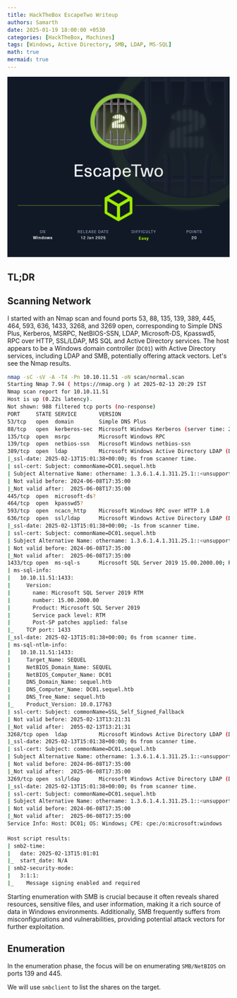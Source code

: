 ```yaml
---
title: HackTheBox EscapeTwo Writeup
authors: Samarth
date: 2025-01-19 18:00:00 +0530
categories: [HackTheBox, Machines]
tags: [Windows, Active Directory, SMB, LDAP, MS-SQL]
math: true
mermaid: true
---
```


![Cicada - HTB](/assets/images/writeups/EscapeTwo-HTB/banner.png)

## TL;DR



## Scanning Network

I started with an Nmap scan and found ports 53, 88, 135, 139, 389, 445, 464, 593, 636, 1433, 3268, and 3269 open, corresponding to Simple DNS Plus, Kerberos, MSRPC, NetBIOS-SSN, LDAP, Microsoft-DS, Kpasswd5, RPC over HTTP, SSL/LDAP, MS SQL and Active Directory services. The host appears to be a Windows domain controller (`DC01`) with Active Directory services, including LDAP and SMB, potentially offering attack vectors. Let's see the Nmap results.

```bash
nmap -sC -sV -A -T4 -Pn 10.10.11.51 -oN scan/normal.scan
Starting Nmap 7.94 ( https://nmap.org ) at 2025-02-13 20:29 IST
Nmap scan report for 10.10.11.51
Host is up (0.22s latency).
Not shown: 988 filtered tcp ports (no-response)
PORT     STATE SERVICE       VERSION
53/tcp   open  domain        Simple DNS Plus
88/tcp   open  kerberos-sec  Microsoft Windows Kerberos (server time: 2025-02-13 15:00:14Z)
135/tcp  open  msrpc         Microsoft Windows RPC
139/tcp  open  netbios-ssn   Microsoft Windows netbios-ssn
389/tcp  open  ldap          Microsoft Windows Active Directory LDAP (Domain: sequel.htb0., Site: Default-First-Site-Name)
|_ssl-date: 2025-02-13T15:01:38+00:00; 0s from scanner time.
| ssl-cert: Subject: commonName=DC01.sequel.htb
| Subject Alternative Name: othername: 1.3.6.1.4.1.311.25.1::<unsupported>, DNS:DC01.sequel.htb
| Not valid before: 2024-06-08T17:35:00
|_Not valid after:  2025-06-08T17:35:00
445/tcp  open  microsoft-ds?
464/tcp  open  kpasswd5?
593/tcp  open  ncacn_http    Microsoft Windows RPC over HTTP 1.0
636/tcp  open  ssl/ldap      Microsoft Windows Active Directory LDAP (Domain: sequel.htb0., Site: Default-First-Site-Name)
|_ssl-date: 2025-02-13T15:01:38+00:00; -1s from scanner time.
| ssl-cert: Subject: commonName=DC01.sequel.htb
| Subject Alternative Name: othername: 1.3.6.1.4.1.311.25.1::<unsupported>, DNS:DC01.sequel.htb
| Not valid before: 2024-06-08T17:35:00
|_Not valid after:  2025-06-08T17:35:00
1433/tcp open  ms-sql-s      Microsoft SQL Server 2019 15.00.2000.00; RTM
| ms-sql-info: 
|   10.10.11.51:1433: 
|     Version: 
|       name: Microsoft SQL Server 2019 RTM
|       number: 15.00.2000.00
|       Product: Microsoft SQL Server 2019
|       Service pack level: RTM
|       Post-SP patches applied: false
|_    TCP port: 1433
|_ssl-date: 2025-02-13T15:01:38+00:00; 0s from scanner time.
| ms-sql-ntlm-info: 
|   10.10.11.51:1433: 
|     Target_Name: SEQUEL
|     NetBIOS_Domain_Name: SEQUEL
|     NetBIOS_Computer_Name: DC01
|     DNS_Domain_Name: sequel.htb
|     DNS_Computer_Name: DC01.sequel.htb
|     DNS_Tree_Name: sequel.htb
|_    Product_Version: 10.0.17763
| ssl-cert: Subject: commonName=SSL_Self_Signed_Fallback
| Not valid before: 2025-02-13T13:21:31
|_Not valid after:  2055-02-13T13:21:31
3268/tcp open  ldap          Microsoft Windows Active Directory LDAP (Domain: sequel.htb0., Site: Default-First-Site-Name)
|_ssl-date: 2025-02-13T15:01:38+00:00; 0s from scanner time.
| ssl-cert: Subject: commonName=DC01.sequel.htb
| Subject Alternative Name: othername: 1.3.6.1.4.1.311.25.1::<unsupported>, DNS:DC01.sequel.htb
| Not valid before: 2024-06-08T17:35:00
|_Not valid after:  2025-06-08T17:35:00
3269/tcp open  ssl/ldap      Microsoft Windows Active Directory LDAP (Domain: sequel.htb0., Site: Default-First-Site-Name)
|_ssl-date: 2025-02-13T15:01:38+00:00; 0s from scanner time.
| ssl-cert: Subject: commonName=DC01.sequel.htb
| Subject Alternative Name: othername: 1.3.6.1.4.1.311.25.1::<unsupported>, DNS:DC01.sequel.htb
| Not valid before: 2024-06-08T17:35:00
|_Not valid after:  2025-06-08T17:35:00
Service Info: Host: DC01; OS: Windows; CPE: cpe:/o:microsoft:windows

Host script results:
| smb2-time: 
|   date: 2025-02-13T15:01:01
|_  start_date: N/A
| smb2-security-mode: 
|   3:1:1: 
|_    Message signing enabled and required
```

Starting enumeration with SMB is crucial because it often reveals shared resources, sensitive files, and user information, making it a rich source of data in Windows environments. Additionally, SMB frequently suffers from misconfigurations and vulnerabilities, providing potential attack vectors for further exploitation.

## Enumeration

In the enumeration phase, the focus will be on enumerating `SMB/NetBIOS` on ports 139 and 445.

We will use `smbclient` to list the shares on the target.


